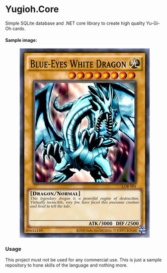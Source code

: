 # Yugioh.Core

Simple SQLite database and .NET core library to create high quality Yu-Gi-Oh cards.

#### Sample image:

<p align="center">
  <img src="samples/LOB/LOB-001.jpg" width="413" height="602"/>
<p>

### Usage

This project must not be used for any commercial use. This is just a sample repository to hone skills of the language and nothing more.